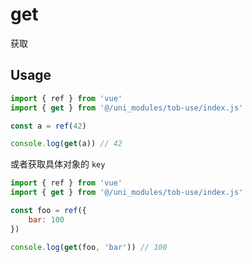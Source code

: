 # get

获取

## Usage

```js
import { ref } from 'vue'
import { get } from '@/uni_modules/tob-use/index.js'

const a = ref(42)

console.log(get(a)) // 42
```

或者获取具体对象的 `key`


```js
import { ref } from 'vue'
import { get } from '@/uni_modules/tob-use/index.js'

const foo = ref({
    bar: 100
})

console.log(get(foo, 'bar')) // 100
```